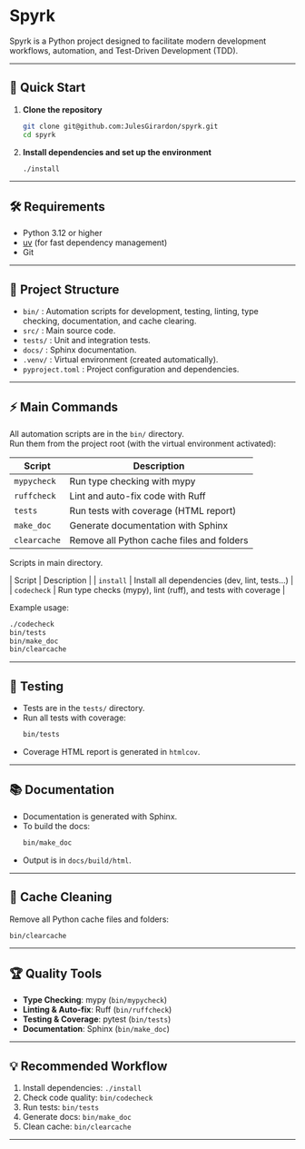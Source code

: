 # Spyrk

Spyrk is a Python project designed to facilitate modern development workflows, automation, and Test-Driven Development (TDD).

---

## 🚀 Quick Start

1. **Clone the repository**

   ```bash
   git clone git@github.com:JulesGirardon/spyrk.git
   cd spyrk
   ```

2. **Install dependencies and set up the environment**

   ```bash
   ./install
   ```
---

## 🛠️ Requirements

- Python 3.12 or higher
- [uv](https://github.com/astral-sh/uv) (for fast dependency management)
- Git

---

## 📂 Project Structure

- `bin/` : Automation scripts for development, testing, linting, type checking, documentation, and cache clearing.
- `src/` : Main source code.
- `tests/` : Unit and integration tests.
- `docs/` : Sphinx documentation.
- `.venv/` : Virtual environment (created automatically).
- `pyproject.toml` : Project configuration and dependencies.

---

## ⚡ Main Commands

All automation scripts are in the `bin/` directory.  
Run them from the project root (with the virtual environment activated):

| Script       | Description                                                  |
| ------------ | ------------------------------------------------------------ |
| `mypycheck`  | Run type checking with mypy                                  |
| `ruffcheck`  | Lint and auto-fix code with Ruff                             |
| `tests`      | Run tests with coverage (HTML report)                        |
| `make_doc`   | Generate documentation with Sphinx                           |
| `clearcache` | Remove all Python cache files and folders                    |

Scripts in main directory.

| Script       | Description                                                  |
| `install`    | Install all dependencies (dev, lint, tests…)                 |
| `codecheck`  | Run type checks (mypy), lint (ruff), and tests with coverage |

Example usage:

```bash
./codecheck
bin/tests
bin/make_doc
bin/clearcache
```

---

## 🧪 Testing

- Tests are in the `tests/` directory.
- Run all tests with coverage:
  ```bash
  bin/tests
  ```
- Coverage HTML report is generated in `htmlcov`.

---

## 📚 Documentation

- Documentation is generated with Sphinx.
- To build the docs:
  ```bash
  bin/make_doc
  ```
- Output is in `docs/build/html`.

---

## 🧹 Cache Cleaning

Remove all Python cache files and folders:

```bash
bin/clearcache
```

---

## 🏆 Quality Tools

- **Type Checking**: mypy (`bin/mypycheck`)
- **Linting & Auto-fix**: Ruff (`bin/ruffcheck`)
- **Testing & Coverage**: pytest (`bin/tests`)
- **Documentation**: Sphinx (`bin/make_doc`)

---

## 💡 Recommended Workflow

1. Install dependencies: `./install`
2. Check code quality: `bin/codecheck`
3. Run tests: `bin/tests`
4. Generate docs: `bin/make_doc`
5. Clean cache: `bin/clearcache`

---
